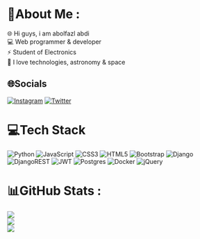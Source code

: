 # 💫About Me :
🌐 Hi guys, i am abolfazl abdi </br>
💻 Web programmer & developer </br>
⚡ Student of Electronics </br>
🚀 I love technologies, astronomy & space </br>

## 🌐Socials
[![Instagram](https://img.shields.io/badge/Instagram-%23E4405F.svg?logo=Instagram&logoColor=white)](https://instagram.com/abolfazlabdi.dev) [![Twitter](https://img.shields.io/badge/Twitter-%231DA1F2.svg?logo=Twitter&logoColor=white)](https://twitter.com/AbolfazlAbdiDev) 

# 💻Tech Stack
![Python](https://img.shields.io/badge/python-3670A0?style=for-the-badge&logo=python&logoColor=ffdd54) ![JavaScript](https://img.shields.io/badge/javascript-%23323330.svg?style=for-the-badge&logo=javascript&logoColor=%23F7DF1E) ![CSS3](https://img.shields.io/badge/css3-%231572B6.svg?style=for-the-badge&logo=css3&logoColor=white) ![HTML5](https://img.shields.io/badge/html5-%23E34F26.svg?style=for-the-badge&logo=html5&logoColor=white) ![Bootstrap](https://img.shields.io/badge/bootstrap-%23563D7C.svg?style=for-the-badge&logo=bootstrap&logoColor=white) ![Django](https://img.shields.io/badge/django-%23092E20.svg?style=for-the-badge&logo=django&logoColor=white) ![DjangoREST](https://img.shields.io/badge/DJANGO-REST-ff1709?style=for-the-badge&logo=django&logoColor=white&color=ff1709&labelColor=gray) ![JWT](https://img.shields.io/badge/JWT-black?style=for-the-badge&logo=JSON%20web%20tokens) ![Postgres](https://img.shields.io/badge/postgres-%23316192.svg?style=for-the-badge&logo=postgresql&logoColor=white) ![Docker](https://img.shields.io/badge/docker-%230db7ed.svg?style=for-the-badge&logo=docker&logoColor=white) ![jQuery](https://img.shields.io/badge/jquery-%230769AD.svg?style=for-the-badge&logo=jquery&logoColor=white)
# 📊GitHub Stats :
![](https://github-readme-stats.vercel.app/api?username=AbolfazlAbdi48&theme=nightowl&hide_border=false&include_all_commits=true&count_private=false)<br/>
![](https://github-readme-streak-stats.herokuapp.com/?user=AbolfazlAbdi48&theme=nightowl&hide_border=false)<br/>
![](https://github-readme-stats.vercel.app/api/top-langs/?username=AbolfazlAbdi48&theme=nightowl&hide_border=false&include_all_commits=true&count_private=false&layout=compact)
